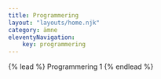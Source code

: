 ```yaml
---
title: Programmering
layout: "layouts/home.njk"
category: ämne
eleventyNavigation:
    key: programmering
---
```

{% lead %}
Programmering 1
{% endlead %}
